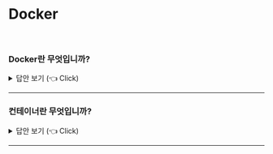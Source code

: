 # Docker
<br>


### Docker란 무엇입니까?

<details>
   <summary> 답안 보기 (👈 Click)</summary>
<br />
[참고: https://aws.amazon.com/ko/docker/] 
   
+ Docker는 애플리케이션을 신속하게 구축, 테스트 및 배포할 수 있는 소프트웨어 플랫폼입니다. <br> 
  Docker는 소프트웨어를 컨테이너라는 표준화된 유닛으로 패키징하며, <br>   
  이 컨테이너에는 라이브러리, 시스템 도구, 코드, 런타임 등 소프트웨어를 실행하는데 필요한 모든 것이 <br>
  포함되어 있습니다. Docker를 사용하면 환경에 구애받지 않고 애플리케이션을 신속하게 배포 및 확장할 수 있으며 <br> 
  코드가 문제없이 실행될 것임을 확신할 수 있습니다. <br> 
   
  AWS에서 Docker를 실행하면 개발자와 관리자가 어떠한 규모에서든 매우 안정적이며, <br>
  저렴한 방식으로 애플리케이션을 구축, 제공 및 실행할 수 있습니다. <br> 
   
  
</details>

-----------------------

### 컨테이너란 무엇입니까?

<details>
   <summary> 답안 보기 (👈 Click)</summary>
<br />
[참고: https://aws.amazon.com/ko/containers/] 
   
+ 
   
  
</details>

-----------------------
